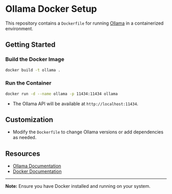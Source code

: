 # Ollama Docker Setup

This repository contains a `Dockerfile` for running [Ollama](https://ollama.com/) in a containerized environment.

## Getting Started

### Build the Docker Image

```sh
docker build -t ollama .
```

### Run the Container

```sh
docker run -d --name ollama -p 11434:11434 ollama
```

- The Ollama API will be available at `http://localhost:11434`.

## Customization

- Modify the `Dockerfile` to change Ollama versions or add dependencies as needed.

## Resources

- [Ollama Documentation](https://github.com/jmorganca/ollama)
- [Docker Documentation](https://docs.docker.com/)

---

**Note:** Ensure you have Docker installed and running on your system.